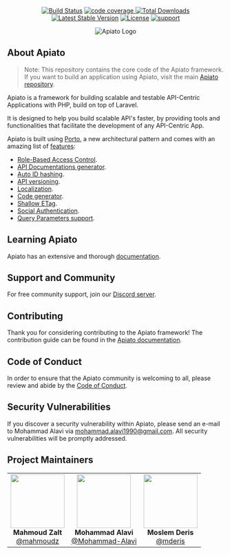 <p align="center">
<a href="https://github.com/apiato/core/actions"><img src="https://github.com/apiato/core/workflows/Tests/badge.svg" 
alt="Build Status"></a>
<a href="https://codecov.io/gh/apiato/core" > 
 <img src="https://codecov.io/gh/apiato/core/graph/badge.svg?token=TQqxTZAhUk" alt="code coverage"/> 
</a>
<a href="https://packagist.org/packages/apiato/core"><img src="https://img.shields.io/packagist/dt/apiato/core" 
alt="Total Downloads"></a>
<br>
<a href="https://packagist.org/packages/apiato/core"><img src="https://img.shields.io/packagist/v/apiato/core" alt="Latest Stable Version"></a>
<a href="https://github.com/apiato/core"><img src="https://img.shields.io/github/license/apiato/core" alt="License"></a>
<a href="https://discord.gg/ryPcV4KM5k"><img src="https://img.shields.io/discord/800815227839053834?label=discord" alt="support"></a>
</p>

<p align="center">
   <img src="https://github.com/apiato/documentation/blob/master/images/apiato.jpg" alt="Apiato Logo"/>
</p>

## About Apiato

> Note: This repository contains the core code of the Apiato framework. If you want to build an application using Apiato, visit the main [Apiato repository](https://github.com/apiato/apiato).

Apiato is a framework for building scalable and testable API-Centric Applications with PHP, build on top of Laravel.

It is designed to help you build scalable API's faster, by providing tools and functionalities that facilitate the
development of any API-Centric App.

Apiato is built using [Porto](https://github.com/Mahmoudz/Porto),
a new architectural pattern and comes with an amazing list of [features](http://apiato.io/):

- [Role-Based Access Control](https://apiato.io/docs/core-features/authorization).
- [API Documentations generator](https://apiato.io/docs/additional-features/documentation).
- [Auto ID hashing](https://apiato.io/docs/core-features/hash-id).
- [API versioning](https://apiato.io/docs/core-features/api-versioning).
- [Localization](https://apiato.io/docs/additional-features/localization).
- [Code generator](https://apiato.io/docs/core-features/code-generator).
- [Shallow ETag](https://apiato.io/docs/core-features/etag).
- [Social Authentication](https://apiato.io/docs/additional-features/social-authentication).
- [Query Parameters support](https://apiato.io/docs/core-features/query-parameters).


## Learning Apiato
Apiato has an extensive and thorough [documentation](https://apiato.io/docs).

## Support and Community
For free community support, join our [Discord server](https://discord.gg/ryPcV4KM5k).

## Contributing
Thank you for considering contributing to the Apiato framework! The contribution guide can be found in the [Apiato documentation](https://apiato.io/docs/contribution-guide).

## Code of Conduct
In order to ensure that the Apiato community is welcoming to all, please review and abide by the [Code of Conduct](https://apiato.io/docs/contribution-guide#code-of-conduct).

## Security Vulnerabilities
If you discover a security vulnerability within Apiato,
please send an e-mail to Mohammad Alavi via [mohammad.alavi1990@gmail.com](mailto:mohammad.alavi1990@gmail.com).
All security vulnerabilities will be promptly addressed.

## Project Maintainers
<table>
  <tbody>
     <tr>
        <td align="center" valign="top">
            <img width="125" height="125" src="https://github.com/mahmoudz.png?s=150">
            <br>
            <strong>Mahmoud Zalt</strong>
            <br>
            <a href="https://github.com/Mahmoudz">@mahmoudz</a>
        </td>
         <td align="center" valign="top">
            <img width="125" height="125" src="https://github.com/mohammad-alavi.png?s=150">
            <br>
            <strong>Mohammad Alavi</strong>
            <br>
            <a href="https://github.com/mohammad-alavi">@Mohammad-Alavi</a>
        </td>
          <td align="center" valign="top">
            <img width="125" height="125" src="https://github.com/mderis.png?s=150">
            <br>
            <strong>Moslem Deris</strong>
            <br>
            <a href="https://github.com/mderis">@mderis</a>
          </td>
     </tr>
  </tbody>
</table>

[comment]: # (Open Collective Tiers)

[contributors-src]: https://contrib.rocks/image?repo=apiato/apiato

[contributors-href]: https://github.com/apiato/apiato/graphs/contributors

[backers-src]: https://opencollective.com/apiato/tiers/awesome-backers.svg?width=890&button=false&isActive=true

[backers-href]: https://opencollective.com/apiato#contributors

[gold-sponsors-src]: https://opencollective.com/apiato/tiers/gold-sponsors.svg?avatarHeight=80&width=890&button=false&isActive=true

[gold-sponsors-href]: https://opencollective.com/apiato#contributors

[silver-sponsors-src]: https://opencollective.com/apiato/tiers/silver-sponsors.svg?avatarHeight=64&width=890&button=false&isActive=true

[silver-sponsors-href]: https://opencollective.com/apiato#contributors

[bronze-sponsors-src]: https://opencollective.com/apiato/tiers/bronze-sponsors.svg?avatarHeight=48&width=890&button=false&isActive=true

[bronze-sponsors-href]: https://opencollective.com/apiato#contributors
